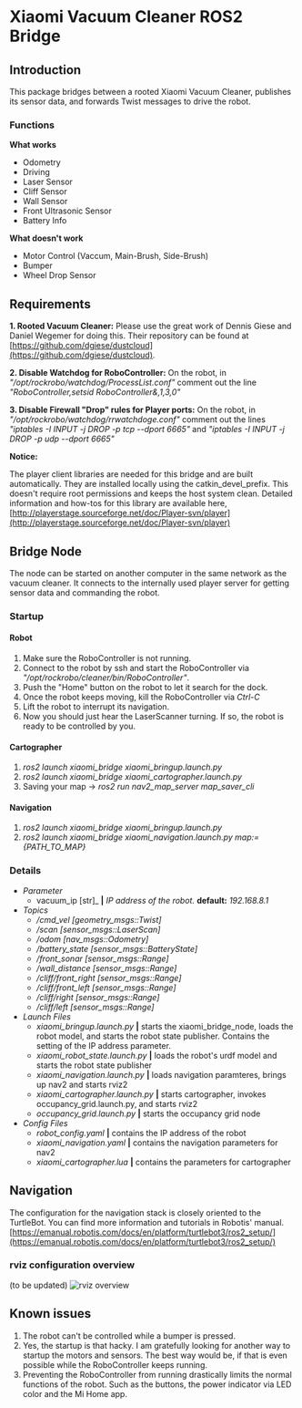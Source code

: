 # Xiaomi Vacuum Cleaner ROS2 Bridge

## Introduction
This package bridges between a rooted Xiaomi Vacuum Cleaner, publishes its sensor data, and forwards Twist messages to drive the robot.

### Functions
__What works__
- Odometry
- Driving
- Laser Sensor
- Cliff Sensor
- Wall Sensor
- Front Ultrasonic Sensor
- Battery Info

__What doesn't work__
- Motor Control (Vaccum, Main-Brush, Side-Brush) 
- Bumper
- Wheel Drop Sensor

## Requirements
__1. Rooted Vacuum Cleaner:__ Please use the great work of Dennis Giese and Daniel Wegemer for doing this. Their repository can be found at [https://github.com/dgiese/dustcloud](https://github.com/dgiese/dustcloud).

__2. Disable Watchdog for RoboController:__ On the robot, in _"/opt/rockrobo/watchdog/ProcessList.conf"_ comment out the line _"RoboController,setsid RoboController&,1,3,0"_

__3. Disable Firewall "Drop" rules for Player ports:__ On the robot, in _"/opt/rockrobo/watchdog/rrwatchdoge.conf"_ comment out the lines _"iptables -I INPUT -j DROP -p tcp --dport 6665"_ and _"iptables -I INPUT -j DROP -p udp --dport 6665"_

__Notice:__

The player client libraries are needed for this bridge and are built automatically.
They are installed locally using the catkin_devel_prefix. This doesn't require root permissions and keeps the host system clean.
Detailed information and how-tos for this library are available here, [http://playerstage.sourceforge.net/doc/Player-svn/player](http://playerstage.sourceforge.net/doc/Player-svn/player)

## Bridge Node
The node can be started on another computer in the same network as the vacuum cleaner. It connects to the internally used player server for getting sensor data and commanding the robot.

### Startup
#### Robot
1. Make sure the RoboController is not running.
2. Connect to the robot by ssh and start the RoboController via _"/opt/rockrobo/cleaner/bin/RoboController"_.
3. Push the "Home" button on the robot to let it search for the dock.
4. Once the robot keeps moving, kill the RoboController via _Ctrl-C_
5. Lift the robot to interrupt its navigation.
6. Now you should just hear the LaserScanner turning. If so, the robot is ready to be controlled by you.
#### Cartographer
1. _ros2 launch xiaomi_bridge xiaomi_bringup.launch.py_
2. _ros2 launch xiaomi_bridge xiaomi_cartographer.launch.py_
3. Saving your map -> _ros2 run nav2_map_server map_saver_cli_
#### Navigation
1. _ros2 launch xiaomi_bridge xiaomi_bringup.launch.py_
2. _ros2 launch xiaomi_bridge xiaomi_navigation.launch.py map:={PATH_TO_MAP}_

### Details
* *Parameter*
	* vacuum\_ip [str]_ __|__ _IP address of the robot._ __default:__ _192.168.8.1_
* *Topics*
	* _/cmd\_vel [geometry\_msgs::Twist]_
	* _/scan [sensor\_msgs::LaserScan]_
	* _/odom [nav\_msgs::Odometry]_
	* _/battery\_state [sensor\_msgs::BatteryState]_
	* _/front\_sonar [sensor\_msgs::Range]_
	* _/wall\_distance [sensor\_msgs::Range]_
	* _/cliff/front\_right [sensor\_msgs::Range]_
	* _/cliff/front\_left [sensor\_msgs::Range]_
	* _/cliff/right [sensor\_msgs::Range]_
	* _/cliff/left [sensor\_msgs::Range]_
* *Launch Files*
	* _xiaomi_bringup.launch.py_ __|__ starts the xiaomi_bridge_node, loads the robot model, and starts the robot state publisher. Contains the setting of the IP address parameter.
	* _xiaomi_robot_state.launch.py_ __|__ loads the robot's urdf model and starts the robot state publisher
	* _xiaomi_navigation.launch.py_ __|__ loads navigation paramteres, brings up nav2 and starts rviz2
	* _xiaomi_cartographer.launch.py_ __|__ starts cartographer, invokes occupancy_grid.launch.py, and starts rviz2
	* _occupancy_grid.launch.py_ __|__ starts the occupancy grid node
* *Config Files*
	* _robot_config.yaml_ __|__ contains the IP address of the robot
	* _xiaomi_navigation.yaml_ __|__ contains the navigation parameters for nav2
	* _xiaomi_cartographer.lua_ __|__ contains the parameters for cartographer
	
	
## Navigation
The configuration for the navigation stack is closely oriented to the TurtleBot. You can find more information and tutorials in Robotis' manual.
[https://emanual.robotis.com/docs/en/platform/turtlebot3/ros2_setup/](https://emanual.robotis.com/docs/en/platform/turtlebot3/ros2_setup/)

### rviz configuration overview
(to be updated)
![rviz overview](https://raw.githubusercontent.com/arne48/xiaomi_bridge/master/images/rviz_xiaomi.png)

## Known issues
1. The robot can't be controlled while a bumper is pressed.
2. Yes, the startup is that hacky. I am gratefully looking for another way to startup the motors and sensors. The best way would be, if that is even possible while the RoboController keeps running.
3. Preventing the RoboController from running drastically limits the normal functions of the robot. Such as the buttons, the power indicator via LED color and the Mi Home app.